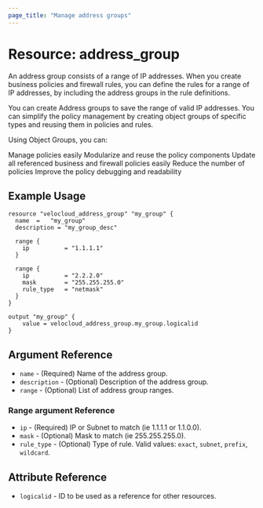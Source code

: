 ```yaml
---
page_title: "Manage address groups"
---
```


# Resource: address_group

An address group consists of a range of IP addresses. When you create business policies and firewall rules, you can define the rules for a range of IP addresses, by including the address groups in the rule definitions.

You can create Address groups to save the range of valid IP addresses. You can simplify the policy management by creating object groups of specific types and reusing them in policies and rules.

Using Object Groups, you can:

Manage policies easily
Modularize and reuse the policy components
Update all referenced business and firewall policies easily
Reduce the number of policies
Improve the policy debugging and readability

## Example Usage

```hcl
resource "velocloud_address_group" "my_group" {
  name  =   "my_group"
  description = "my_group_desc"

  range {
    ip          = "1.1.1.1"
  }

  range {
    ip          = "2.2.2.0"
    mask        = "255.255.255.0"
    rule_type   = "netmask"
  }
}

output "my_group" {
    value = velocloud_address_group.my_group.logicalid
}

```

## Argument Reference

* `name` - (Required) Name of the address group.
* `description` - (Optional) Description of the address group.
* `range` - (Optional) List of address group ranges.

### Range argument Reference
* `ip` - (Required) IP or Subnet to match (ie 1.1.1.1 or 1.1.0.0).
* `mask` - (Optional) Mask to match (ie 255.255.255.0).
* `rule_type` - (Optional) Type of rule. Valid values: `exact`, `subnet`, `prefix`, `wildcard`.

## Attribute Reference

* `logicalid` - ID to be used as a reference for other resources.